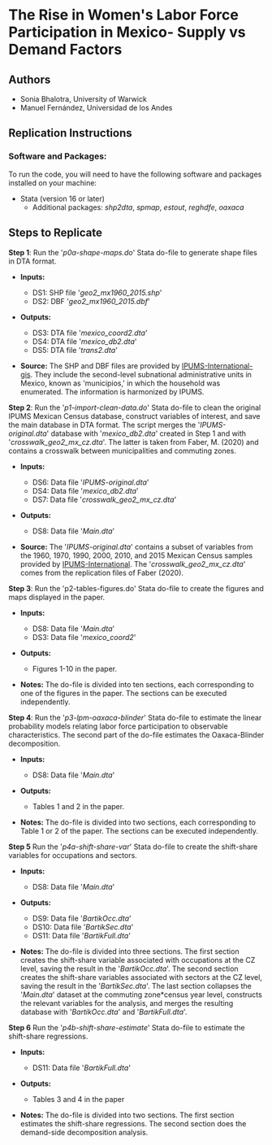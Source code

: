 # The Rise in Women's Labor Force Participation in Mexico- Supply vs Demand Factors

## Authors

* Sonia Bhalotra, University of Warwick
* Manuel Fernández, Universidad de los Andes

## Replication Instructions

### Software and Packages:

To run the code, you will need to have the following software and packages installed on your machine:

* Stata (version 16 or later)
  * Additional packages: *shp2dta*, *spmap*, *estout*, *reghdfe*, *oaxaca*

## Steps to Replicate

**Step 1**: Run the '*p0a-shape-maps.do*' Stata do-file to generate shape files in DTA format.

* **Inputs:** 
    * DS1: SHP file '*geo2_mx1960_2015.shp*'
    * DS2: DBF '*geo2_mx1960_2015.dbf*'
* **Outputs:** 
    * DS3: DTA file '*mexico_coord2.dta*' 
    * DS4: DTA file '*mexico_db2.dta*'
    * DS5: DTA file '*trans2.dta*'

* **Source:** The SHP and DBF files are provided by [IPUMS-International-gis](https://international.ipums.org/international/gis.shtml). They include the second-level subnational administrative units in Mexico, known as 'municipios,' in which the household was enumerated. The information is harmonized by IPUMS. 

**Step 2**: Run the '*p1-import-clean-data.do*' Stata do-file to clean the original IPUMS Mexican Census database, construct variables of interest, and save the main database in DTA format. The script merges the '*IPUMS-original.dta*' database with '*mexico_db2.dta*' created in Step 1 and with '*crosswalk_geo2_mx_cz.dta*'. The latter is taken from Faber, M. (2020) and contains a crosswalk between municipalities and commuting zones. 

* **Inputs:** 
    * DS6: Data file '*IPUMS-original.dta*' 
    * DS4: Data file '*mexico_db2.dta*' 
    * DS7: Data file '*crosswalk_geo2_mx_cz.dta*'
* **Outputs:** 
    * DS8: Data file '*Main.dta*' 

* **Source:** The '*IPUMS-original.dta*' contains a subset of variables from the 1960, 1970, 1990, 2000, 2010, and 2015 Mexican Census samples provided by [IPUMS-International](https://international.ipums.org/international/). The '*crosswalk_geo2_mx_cz.dta*' comes from the replication files of Faber (2020).


**Step 3**: Run the 'p2-tables-figures.do' Stata do-file to create the figures and maps displayed in the paper.

* **Inputs:** 
    * DS8: Data file '*Main.dta*'
    * DS3: Data file '*mexico_coord2*'
* **Outputs:** 
    * Figures 1-10 in the paper.

* **Notes:** The do-file is divided into ten sections, each corresponding to one of the figures in the paper. The sections can be executed independently.


**Step 4**: Run the '*p3-lpm-oaxaca-blinder*' Stata do-file to estimate the linear probability models relating labor force participation to observable characteristics. The second part of the do-file estimates the Oaxaca-Blinder decomposition.

* **Inputs:** 
    * DS8: Data file '*Main.dta*'
* **Outputs:** 
    * Tables 1 and 2 in the paper.

* **Notes:** The do-file is divided into two sections, each corresponding to Table 1 or 2 of the paper. The sections can be executed independently.


**Step 5** Run the '*p4a-shift-share-var*' Stata do-file to create the shift-share variables for occupations and sectors.

* **Inputs:** 
    * DS8: Data file '*Main.dta*'
* **Outputs:** 
    * DS9:  Data file '*BartikOcc.dta*'
    * DS10: Data file '*BartikSec.dta*'
    * DS11: Data file '*BartikFull.dta*'

* **Notes:** The do-file is divided into three sections. The first section creates the shift-share variable associated with occupations at the CZ level, saving the result in the '*BartikOcc.dta*'. The second section creates the shift-share variables associated with sectors at the CZ level, saving the result in the '*BartikSec.dta*'. The last section collapses the '*Main.dta*' dataset at the commuting zone*census year level, constructs the relevant variables for the analysis, and merges the resulting database with '*BartikOcc.dta*' and '*BartikFull.dta*'.


**Step 6** Run the '*p4b-shift-share-estimate*' Stata do-file to estimate the shift-share regressions.

* **Inputs:** 
    * DS11: Data file '*BartikFull.dta*'
* **Outputs:** 
    * Tables 3 and 4 in the paper

* **Notes:** The do-file is divided into two sections. The first section estimates the shift-share regressions. The second section does the demand-side decomposition analysis.
